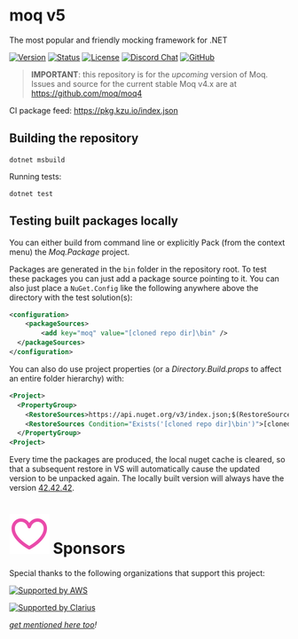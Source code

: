 # moq v5

The most popular and friendly mocking framework for .NET

[![Version](https://img.shields.io/endpoint?url=https://shields.kzu.io/vpre/Moq/main&label=nuget.ci&color=brightgreen)](https://pkg.kzu.io/index.json)
[![Status](https://github.com/moq/moq/workflows/build/badge.svg?branch=main)](https://github.com/moq/moq/actions?query=branch%3Amain+workflow%3Abuild+)
[![License](https://img.shields.io/github/license/moq/moq.svg)](https://github.com/moq/moq/blob/master/LICENSE)
[![Discord Chat](https://img.shields.io/badge/chat-on%20discord-7289DA.svg)](https://discord.gg/8PtpGdu)
[![GitHub](https://img.shields.io/badge/-source-181717.svg?logo=GitHub)](https://github.com/moq/moq)


> **IMPORTANT**: this repository is for the *upcoming* version of Moq. Issues and source for the current stable Moq v4.x are at https://github.com/moq/moq4

CI package feed: https://pkg.kzu.io/index.json

## Building the repository

```
dotnet msbuild
```

Running tests:

```
dotnet test
```

## Testing built packages locally

You can either build from command line or explicitly Pack (from the context menu) the *Moq.Package* project.

Packages are generated in the `bin` folder in the repository root. To test these packages you can just add a package source 
pointing to it. You can also just place a `NuGet.Config` like the following anywhere above the directory with the 
test solution(s):

```xml
<configuration>
	<packageSources>
		<add key="moq" value="[cloned repo dir]\bin" />
  </packageSources>
</configuration>
```

You can also do use project properties (or a *Directory.Build.props* to affect an entire folder hierarchy) with:

```xml
<Project>
  <PropertyGroup>
    <RestoreSources>https://api.nuget.org/v3/index.json;$(RestoreSources)</RestoreSources>
    <RestoreSources Condition="Exists('[cloned repo dir]\bin')">[cloned repo dir]\bin;$(RestoreSources)</RestoreSources>
  </PropertyGroup>
<Project>
```

Every time the packages are produced, the local nuget cache is cleared, so that a subsequent restore in VS will 
automatically cause the updated version to be unpacked again. The locally built version will always have the version [42.42.42](https://en.wikipedia.org/wiki/42_(number)#The_Hitchhiker's_Guide_to_the_Galaxy).


![Sponsors](https://raw.githubusercontent.com/devlooped/oss/main/assets/images/sponsors.svg) Sponsors
============

Special thanks to the following organizations that support this project:

<a href="https://github.com/aws"><img src="https://avatars.githubusercontent.com/u/2232217?s=70&v=4" alt="Supported by AWS" title="Supported by AWS"></a>

<a href="https://github.com/clarius"><img src="https://avatars.githubusercontent.com/u/71888636?s=50&v=4" alt="Supported by Clarius" title="Supported by Clarius"></a>


*[get mentioned here too](https://github.com/sponsors/devlooped)!*
